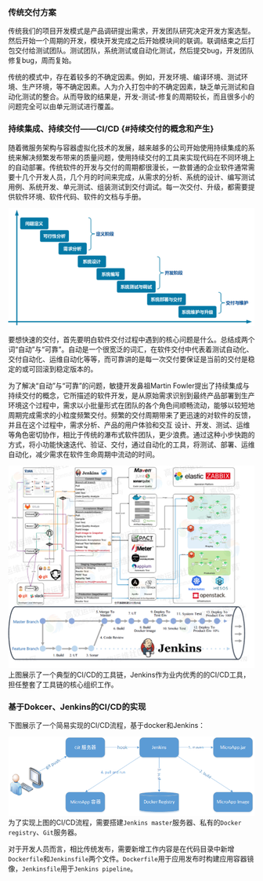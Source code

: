 ### **传统交付方案**

传统我们的项目开发模式是产品调研提出需求，开发团队研究决定开发方案选型。然后开始一个周期的开发，模块开发完成之后开始模块间的联调。联调结束之后打包交付给测试团队。测试团队，系统测试或自动化测试，然后提交bug，开发团队修复bug，周而复始。

传统的模式中，存在着较多的不确定因素。例如，开发环境、编译环境、测试环境、生产环境，等不确定因素。人为介入打包中的不确定因素，缺乏单元测试和自动化测试的整合。从而导致的结果是，开发-测试-修复的周期较长，而且很多小的问题完全可以由单元测试进行覆盖。

### 持续集成、持续交付——CI/CD {#持续交付的概念和产生}

随着微服务架构与容器虚拟化技术的发展，越来越多的公司开始使用持续集成的系统来解决频繁发布带来的质量问题，使用持续交付的工具来实现代码在不同环境上的自动部署。传统软件的开发与交付的周期都很漫长，一款普通的企业软件通常需要十几个开发人员，几个月的时间来完成，从需求的分析、系统的设计、编写测试用例、系统开发、单元测试、组装测试到交付调试。每一次交付、升级，都需要提供软件环境、软件代码、软件的文档与手册。

![](/assets/import3.png)

要想快速的交付，首先要明白软件交付过程中遇到的核心问题是什么。总结成两个词“自动”与“可靠”。自动是一个很宽泛的词汇，在软件交付中代表着测试自动化、交付自动化、运维自动化等等，而可靠讲的是每一次交付要保证是当前的交付是稳定的或可回滚到稳定版本的。

为了解决“自动”与“可靠”的问题，敏捷开发鼻祖Martin Fowler提出了持续集成与持续交付的概念，它所描述的软件开发，是从原始需求识别到最终产品部署到生产环境这个过程中，需求以小批量形式在团队的各个角色间顺畅流动，能够以较短地周期完成需求的小粒度频繁交付。频繁的交付周期带来了更迅速的对软件的反馈，并且在这个过程中，需求分析、产品的用户体验和交互 设计、开发、测试、运维等角色密切协作，相比于传统的瀑布式软件团队，更少浪费。通过这种小步快跑的方式，将小功能快速迭代、验证、交付，通过自动化的工具，将测试、部署、运维自动化，减少需求在软件生命周期中流动的时间。

![](/assets/58f3b593-06a6-4c28-b579-2dc73d5d1dfc.png)上图展示了一个典型的CI/CD的工具链，Jenkins作为业内优秀的的CI/CD工具，担任整套了工具链的核心组织工作。

### 基于Dokcer、Jenkins的CI/CD的实现

下图展示了一个简易实现的CI/CD流程，基于docker和Jenkins：

![](/assets/import2.png)为了实现上图的CI/CD流程，需要搭建`Jenkins master`服务器、私有的`Docker registry`、`Git`服务器。

对于开发人员而言，相比传统发布，需要新增工作内容是在代码目录中新增`Dockerfile`和`Jenkinsfile`两个文件。`Dockerfile`用于应用发布时构建应用容器镜像，`Jenkinsfile`用于`Jenkins pipeline`。

